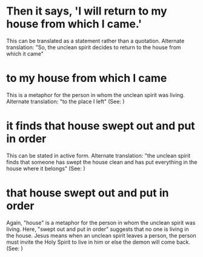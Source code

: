 
# Then it says, 'I will return to my house from which I came.'
This can be translated as a statement rather than a quotation. Alternate translation: "So, the unclean spirit decides to return to the house from which it came"

# to my house from which I came
This is a metaphor for the person in whom the unclean spirit was living. Alternate translation: "to the place I left" (See: )

# it finds that house swept out and put in order
This can be stated in active form. Alternate translation: "the unclean spirit finds that someone has swept the house clean and has put everything in the house where it belongs" (See: )

# that house swept out and put in order
Again, "house" is a metaphor for the person in whom the unclean spirit was living. Here, "swept out and put in order" suggests that no one is living in the house. Jesus means when an unclean spirit leaves a person, the person must invite the Holy Spirit to live in him or else the demon will come back. (See: )